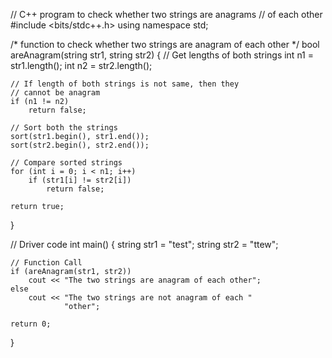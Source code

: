 // C++ program to check whether two strings are anagrams
// of each other
#include <bits/stdc++.h>
using namespace std;
 
/* function to check whether two strings are anagram of
each other */
bool areAnagram(string str1, string str2)
{
    // Get lengths of both strings
    int n1 = str1.length();
    int n2 = str2.length();
 
    // If length of both strings is not same, then they
    // cannot be anagram
    if (n1 != n2)
        return false;
 
    // Sort both the strings
    sort(str1.begin(), str1.end());
    sort(str2.begin(), str2.end());
 
    // Compare sorted strings
    for (int i = 0; i < n1; i++)
        if (str1[i] != str2[i])
            return false;
 
    return true;
}
 
// Driver code
int main()
{
    string str1 = "test";
    string str2 = "ttew";
 
    // Function Call
    if (areAnagram(str1, str2))
        cout << "The two strings are anagram of each other";
    else
        cout << "The two strings are not anagram of each "
                "other";
 
    return 0;
}
